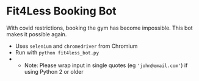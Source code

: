 # Fit4Less Booking Bot

With covid restrictions, booking the gym has become impossible. This bot makes it possible again.

- Uses `selenium` and `chromedriver` from Chromium
- Run with `python fit4less_bot.py`
- - Note: Please wrap input in single quotes (eg `'john@email.com'`) if using Python 2 or older

